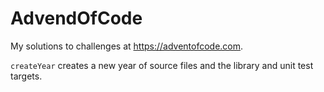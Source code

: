 # AdvendOfCode

My solutions to challenges at https://adventofcode.com.

`createYear` creates a new year of source files and the library and unit test targets.
